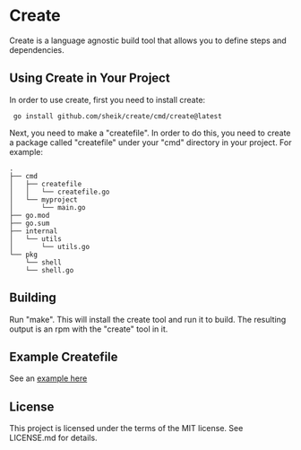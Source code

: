 # Create #
Create is a language agnostic build tool that allows you to define steps and dependencies.

## Using Create in Your Project ##
In order to use create, first you need to install create:

     go install github.com/sheik/create/cmd/create@latest

Next, you need to make a "createfile". In order to do this, you need to create a package called "createfile" under your "cmd" directory in your project. For example:

	.
	├── cmd
	│   ├── createfile
	│   │   └── createfile.go
	│   └── myproject
	│       └── main.go
	├── go.mod
	├── go.sum
	├── internal
	│   └── utils
	│       └── utils.go
	└── pkg
	    └── shell
		└── shell.go


## Building ##
Run "make". This will install the create tool and run it to build. The resulting output is an rpm with the "create" tool in it.

## Example Createfile ##
See an [example here](https://github.com/sheik/create/blob/main/cmd/createfile/createfile.go)

## License ##
This project is licensed under the terms of the MIT license. See LICENSE.md for details.
